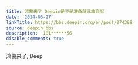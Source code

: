 ```yaml
---
title: 鸿蒙来了 Deepin是不是准备就此放弃呢
date: '2024-06-27'
linkTitle: https://bbs.deepin.org/en/post/274388
source: deepin_bbs
description:  181******56 
disable_comments: true
---
```

鸿蒙来了, Deep
